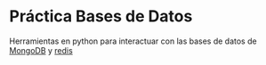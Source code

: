 # Práctica Bases de Datos

Herramientas en python para interactuar con las bases de datos de [MongoDB](https://www.mongodb.com/) y [redis](https://redis.io/)
